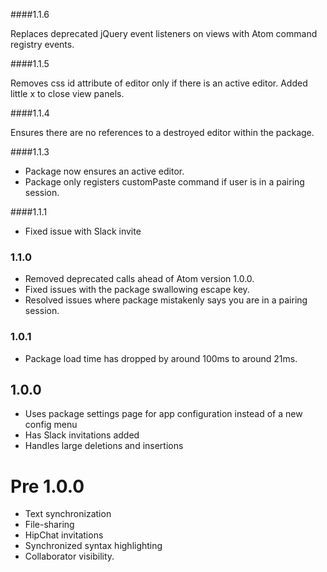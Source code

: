 ####1.1.6

Replaces deprecated jQuery event listeners on views with Atom command registry events.

####1.1.5

Removes css id attribute of editor only if there is an active editor. 
Added little x to close view panels.

####1.1.4

Ensures there are no references to a destroyed editor within the package.

####1.1.3

* Package now ensures an active editor.
* Package only registers customPaste command if user is in a pairing session.

####1.1.1

* Fixed issue with Slack invite

### 1.1.0

* Removed deprecated calls ahead of Atom version 1.0.0.
* Fixed issues with the package swallowing escape key.
* Resolved issues where package mistakenly says you are in a pairing session.

### 1.0.1

* Package load time has dropped by around 100ms to around 21ms.

## 1.0.0
* Uses package settings page for app configuration instead of a new config menu
* Has Slack invitations added
* Handles large deletions and insertions

# Pre 1.0.0

* Text synchronization
* File-sharing
* HipChat invitations
* Synchronized syntax highlighting
* Collaborator visibility.
